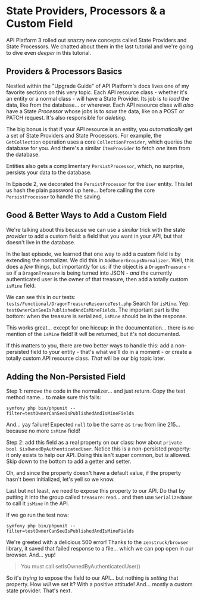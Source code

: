 # State Providers, Processors & a Custom Field 

API Platform 3 rolled out snazzy new concepts called State Providers and State
Processors. We chatted about them in the last tutorial and we're going to dive even
*deeper* in this tutorial.

## Providers & Processors Basics

Nestled within the "Upgrade Guide" of API Platform's docs lives one of my favorite sections
on this very topic. Each API resource class - whether it's an entity
or a normal class - will have a State Provider. Its job is to *load* the data,
like from the database... or wherever. Each API resource class will *also* have
a State *Processor* whose jobs is to *save* the data, like on a POST or PATCH request.
It's also responsible for *deleting*.

The big bonus is that if your API resource is an entity, you *automatically* get a
set of State Providers and State Processors. For example, the `GetCollection` operation
uses a core `CollectionProvider`, which queries the database for you. And
there's a similar `ItemProvider` to fetch *one* item from the database.

Entities also gets a complimentary `PersistProcessor`, which, no surprise,
persists your data to the database.

In Episode 2, we decorated the `PersistProcessor` for the `User` entity. This
let us hash the plain password up here... before calling the core
`PersistProcessor` to handle the saving.

## Good & Better Ways to Add a Custom Field

We're talking about this because we can use a *similar* trick with the state
*provider* to add a custom field: a field that you want in your API, but that
doesn't live in the database.

In the last episode, we learned that one way to add a custom field is by extending
the normalizer. We did this in `AddOwnerGroupsNormalizer`. Well, this does a
*few* things, but importantly for us: if the object is a `DragonTreasure` - so
if a `DragonTreasure` is being turned into JSON - *and* the currently authenticated
user is the owner of that treasure, then add a totally custom `isMine` field.

We can see this in our tests:
`tests/Functional/DragonTreasureResourceTest.php`
Search for `isMine`. Yep: `testOwnerCanSeeIsPublishedAndIsMineFields`. The important
part is the bottom: when the treasure is serialized, `isMine` should be in the
response.

This works great... except for one hiccup: in the documentation... there is *no*
mention of the `isMine` field! It *will* be returned, but it's not documented.

If this matters to you, there are two better ways to handle this: add a
non-persisted field to your entity - that's what we'll do in a moment - or create
a totally custom API resource class. *That* will be our big topic later.

## Adding the Non-Persisted Field

Step 1: remove the code in the normalizer... and just return. Copy the test method
name... to make sure this fails:

```terminal-silent
symfony php bin/phpunit --filter=testOwnerCanSeeIsPublishedAndIsMineFields
```

And... yay failure! Expected `null` to be the same as `true` from line 215...
because no more `isMine` field!

Step 2: add this field as a real property on our class: how about
`private bool $isOwnedByAuthenticatedUser`. Notice this is a non-persisted property:
it only exists to help our API. Doing this isn't super common, but *is*
allowed. Skip down to the bottom to add a getter and setter.

Oh, and since the property doesn't have a default value, if the property hasn't
been initialized, let's yell so we know.

Last but not least, we need to expose this property to our API. Do that by putting
it into the group called `treasure:read`... and then use `SerializedName` to call
it `isMine` in the API.

If we go run the test now:

```terminal-silent
symfony php bin/phpunit --filter=testOwnerCanSeeIsPublishedAndIsMineFields
```

We're greeted with a delicious 500 error! Thanks to the `zenstruck/browser`
library, it saved that failed response to a file... which we can pop open in our browser.
And... yup!

> You must call setIsOwnedByAuthenticatedUser()

So it's *trying* to expose the field to our API... but nothing is *setting* that
property. How *will* we set it? With a positive attitude! And... mostly
a custom state provider. That's next.
